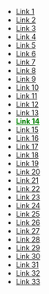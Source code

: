 <!DOCTYPE html>
<html>
<head>
	<title>Tag-Filter</title>
	<style>
.menu-container {
  max-width: 1600px;
  margin: 0 auto;
}

.menu {
  white-space: nowrap;
  overflow-x: auto;
}

@media screen and (min-width: 768px) {
  .menu {
    scrollbar-width: thin; /* Width of the scrollbar */
    scrollbar-color: #ccc #f7f7f7; /* Color of the scrollbar */
  }

  .menu::-webkit-scrollbar {
    width: 8px; /* Width of the scrollbar */
    height: 8px;
  }

  .menu::-webkit-scrollbar-track {
    background-color: #f7f7f7; /* Background color of the scrollbar track */
  }

  .menu::-webkit-scrollbar-thumb {
    background-color: #ccc; /* Color of the scrollbar thumb */
    border-radius: 4px; /* Border radius of the scrollbar thumb */
  }

  .menu::-webkit-scrollbar-thumb:hover {
    background-color: #999; /* Color of the scrollbar thumb on hover */
  }
}
.menu .active a {
  color: green;
  font-weight: bold;
}

ul {
  list-style: none;
  padding: 0;
  margin: 0;
}

li {
  display: inline-block;
}

a {
  display: block;
  padding: 15px;
  text-decoration: none;
  color: #000;
  background-color: #f7f7f7;
  border-top-left-radius: 20px;
  border-top-right-radius: 20px;
  border-bottom-left-radius: 20px;
  border-bottom-right-radius: 20px;
}

a:hover {
  color: #fff; /* Change text color on hover */
  background-color: #f00; /* Change background color on hover */
}

li:first-child a {
  border-top-left-radius: 20px;
  border-bottom-left-radius: 20px;
}

li:last-child a {
  border-top-right-radius: 20px;
  border-bottom-right-radius: 20px;
}

li.active a {
  color: #f00;
}

li.active a:hover {
  color: #fff; /* Change text color on hover for active link */
  background-color: red; /* Change background color on hover for active link */
}

/* Hide the scrollbar on mobile screens */
@media screen and (max-width: 767px) {
  .menu::-webkit-scrollbar {
    display: none;
  }
}


</style>	
	
</head>
<body>

<div class="menu-container">
    <div class="menu">
      <ul>
              <li><a href="#">Link 1</a></li>
              <li><a href="#">Link 2</a></li>
              <li><a href="#">Link 3</a></li>
              <li><a href="#">Link 4</a></li>
              <li><a href="#">Link 5</a></li>
              <li><a href="#">Link 6</a></li>
              <li><a href="#">Link 7</a></li>
              <li><a href="#">Link 8</a></li>
              <li><a href="#">Link 9</a></li>
              <li><a href="#">Link 10</a></li>
              <li><a href="#">Link 11</a></li>
              <li><a href="#">Link 12</a></li>
              <li><a href="#">Link 13</a></li>
              <li class="active"><a href="#">Link 14</a></li>
              <li><a href="#">Link 15</a></li>
              <li><a href="#">Link 16</a></li>
              <li><a href="#">Link 17</a></li>
              <li><a href="#">Link 18</a></li>
              <li><a href="#">Link 19</a></li>
              <li><a href="#">Link 20</a></li>
              <li><a href="#">Link 21</a></li>
              <li><a href="#">Link 22</a></li>
              <li><a href="#">Link 23</a></li>
              <li><a href="#">Link 24</a></li>
              <li><a href="#">Link 25</a></li>
              <li><a href="#">Link 26</a></li>
              <li><a href="#">Link 27</a></li>
              <li><a href="#">Link 28</a></li>
              <li><a href="#">Link 29</a></li>
              <li><a href="#">Link 30</a></li>
              <li><a href="#">Link 31</a></li>
              <li><a href="#">Link 32</a></li>
              <li><a href="#">Link 33</a></li>
      </ul>
    </div>
  </div>
	<script>document.addEventListener('DOMContentLoaded', () => {
  let activeLink = document.querySelector('.active');
  let menu = document.querySelector('.menu');
  let activeLinkIndex = Array.from(menu.children).indexOf(activeLink);

  // Scroll the menu element to the left of the active link's position
  menu.scrollTo({
    left: activeLink.offsetLeft - menu.offsetWidth / 1.5 + activeLink.offsetWidth / 1.5,
    behavior: 'smooth'
  });
});


document.addEventListener('DOMContentLoaded', function() {
  let menu = document.querySelector('.menu');

  // Hide the scrollbar on mobile screens
  if (window.innerWidth <= 767) {
    menu.style.scrollbarWidth = 'none';  /* Firefox */
    menu.style.msOverflowStyle = 'none';  /* IE and Edge */
  }
});
</script>
</body>
</html>
